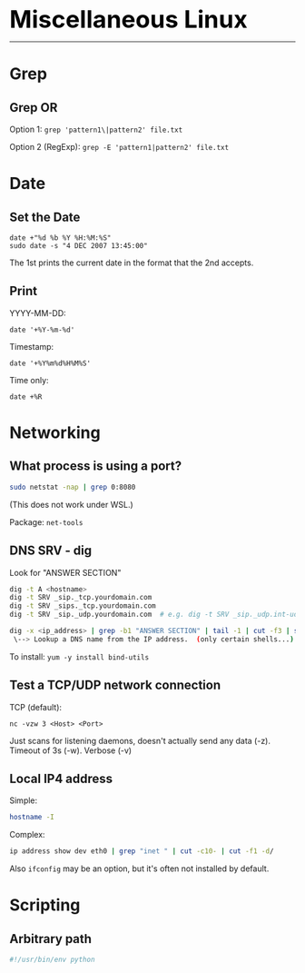 **<span style="font-size:3em;color:black">Miscellaneous Linux</span>**
***

# Grep

## Grep OR

Option 1: ```grep 'pattern1\|pattern2' file.txt```

Option 2 (RegExp): ```grep -E 'pattern1|pattern2' file.txt```

# Date

## Set the Date
```
date +"%d %b %Y %H:%M:%S"
sudo date -s "4 DEC 2007 13:45:00"
```
The 1st prints the current date in the format that the 2nd accepts.

## Print
YYYY-MM-DD:
```
date '+%Y-%m-%d'
```
Timestamp:
```
date '+%Y%m%d%H%M%S'
```
Time only:
```
date +%R
```

# Networking

## What process is using a port?
```bash
sudo netstat -nap | grep 0:8080
```
(This does not work under WSL.)

Package: `net-tools`

## DNS SRV - dig
Look for "ANSWER SECTION"

```bash
dig -t A <hostname>
dig -t SRV _sip._tcp.yourdomain.com
dig -t SRV _sips._tcp.yourdomain.com
dig -t SRV _sip._udp.yourdomain.com  # e.g. dig -t SRV _sip._udp.int-udp.pingtel.com

dig -x <ip_address> | grep -b1 "ANSWER SECTION" | tail -1 | cut -f3 | sed -e "s/.$//g"
 \--> Lookup a DNS name from the IP address.  (only certain shells...)
```
To install: ```yum -y install bind-utils```


## Test a TCP/UDP network connection
TCP (default):
```
nc -vzw 3 <Host> <Port>
```
Just scans for listening daemons, doesn't actually send any data (-z).
Timeout of 3s (-w).
Verbose (-v)

## Local IP4 address
Simple:
```bash
hostname -I
```

Complex:
```bash
ip address show dev eth0 | grep "inet " | cut -c10- | cut -f1 -d/
```

Also ```ifconfig``` may be an option, but it's often not installed by default.

# Scripting 

## Arbitrary path
```python
#!/usr/bin/env python
```